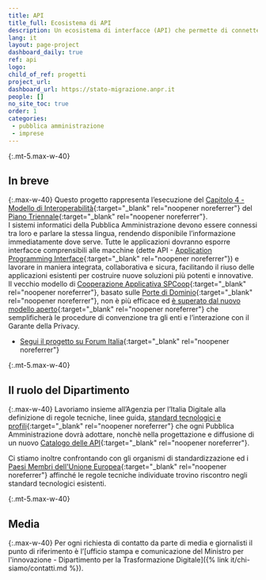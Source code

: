 ```yaml
---
title: API
title_full: Ecosistema di API
description: Un ecosistema di interfacce (API) che permette di connettere tra loro tutti i sistemi informatici della Pubblica Amministrazione
lang: it
layout: page-project
dashboard_daily: true
ref: api
logo:
child_of_ref: progetti
project_url: 
dashboard_url: https://stato-migrazione.anpr.it
people: []
no_site_toc: true
order: 1
categories:
 - pubblica amministrazione
 - imprese
---
```


{:.mt-5.max-w-40}
## In breve

{:.max-w-40}
Questo progetto rappresenta l’esecuzione del [Capitolo 4 - Modello di Interoperabilità](https://docs.italia.it/italia/piano-triennale-ict/pianotriennale-ict-doc/it/2019-2021/04_modello-di-interoperabilita.html){:target="_blank" rel="noopener noreferrer"} del [Piano Triennale](https://pianotriennale-ict.italia.it/){:target="_blank" rel="noopener noreferrer"}.  
I sistemi informatici della Pubblica Amministrazione devono essere connessi tra loro e parlare la stessa lingua, rendendo disponibile l’informazione immediatamente dove serve. Tutte le applicazioni dovranno esporre interfacce comprensibili alle macchine (dette API - [Application Programming Interface](https://it.wikipedia.org/wiki/Application_programming_interface){:target="_blank" rel="noopener noreferrer"}) e lavorare in maniera integrata, collaborativa e sicura, facilitando il riuso delle applicazioni esistenti per costruire nuove soluzioni più potenti e innovative.  
Il vecchio modello di [Cooperazione Applicativa SPCoop](http://www.agid.gov.it/agenda-digitale/infrastrutture-architetture/sistema-pubblico-connettivita/cooperazione-applicativa){:target="_blank" rel="noopener noreferrer"}, basato sulle [Porte di Dominio](http://www.agid.gov.it/sites/default/files/documentazione/spcoop-portadominio_v1.1_0.pdf){:target="_blank" rel="noopener noreferrer"}, non è più efficace ed [è superato dal nuovo modello aperto](https://www.agid.gov.it/it/infrastrutture/sistema-pubblico-connettivita/il-nuovo-modello-interoperabilita){:target="_blank" rel="noopener noreferrer"} che semplificherà le procedure di convenzione tra gli enti e l’interazione con il Garante della Privacy.

* [Segui il progetto su Forum Italia](https://forum.italia.it/c/piano-triennale/interoperabilita/12){:target="_blank" rel="noopener noreferrer"}

{:.mt-5.max-w-40}
## Il ruolo del Dipartimento

{:.max-w-40}
Lavoriamo insieme all’Agenzia per l’Italia Digitale alla definizione di regole tecniche, linee guida, [standard tecnologici e profili](https://www.agid.gov.it/it/infrastrutture/sistema-pubblico-connettivita/il-nuovo-modello-interoperabilita){:target="_blank" rel="noopener noreferrer"} che ogni Pubblica Amministrazione dovrà adottare, nonchè nella progettazione e diffusione di un nuovo [Catalogo delle API](https://developers.italia.it/it/api){:target="_blank" rel="noopener noreferrer"}.  

Ci stiamo inoltre confrontando con gli organismi di standardizzazione ed i [Paesi Membri dell'Unione Europea](https://ec.europa.eu/jrc/en/news/igniting-digital-transformation-governments-apis){:target="_blank" rel="noopener noreferrer"} affinché le regole tecniche individuate trovino riscontro negli standard tecnologici esistenti.

{:.mt-5.max-w-40}
## Media

{:.max-w-40}
Per ogni richiesta di contatto da parte di media e giornalisti il punto di riferimento è l’[ufficio stampa e comunicazione del Ministro per l'innovazione - Dipartimento per la Trasformazione Digitale]({% link it/chi-siamo/contatti.md %}).
